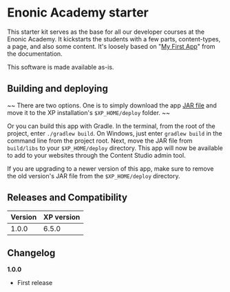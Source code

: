 # Enonic Academy starter

This starter kit serves as the base for all our developer courses at the Enonic Academy. It kickstarts the students with a few parts, content-types, a page, and also some content. It's loosely based on "[My First App](http://xp.readthedocs.org/en/6.5/tutorials/my-first-app/index.html)" from the documentation.

This software is made available as-is.

## Building and deploying

~~
There are two options. One is to simply download the app [JAR file](http://repo.enonic.com/public/com/enonic/app/myfirstapp/1.0.1/myfirstapp-1.0.1.jar) and move it to the XP installation's `$XP_HOME/deploy` folder.
~~

Or you can build this app with Gradle. In the terminal, from the root of the project, enter `./gradlew build`. On Windows, just enter `gradlew build`
in the command line from the project root. Next, move the JAR file from `build/libs` to your `$XP_HOME/deploy` directory. This app will now be available
to add to your websites through the Content Studio admin tool.

If you are upgrading to a newer version of this app, make sure to remove the old version's JAR file from the `$XP_HOME/deploy` directory.

## Releases and Compatibility

| Version        | XP version |
| ------------- | ------------- |
| 1.0.0 | 6.5.0 |

## Changelog

**1.0.0**

* First release
